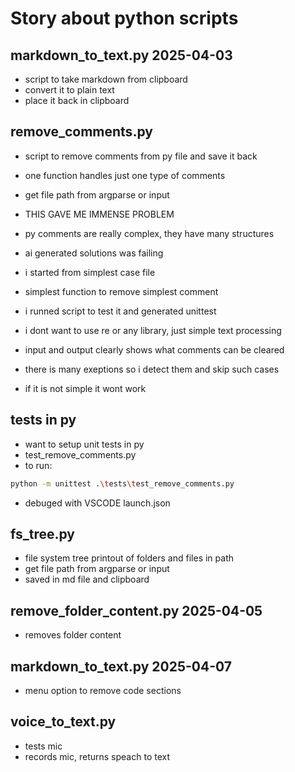 # Story about python scripts

## markdown_to_text.py **2025-04-03**

- script to take markdown from clipboard
- convert it to plain text
- place it back in clipboard

## remove_comments.py

- script to remove comments from py file and save it back
- one function handles just one type of comments
- get file path from argparse or input

- THIS GAVE ME IMMENSE PROBLEM
- py comments are really complex, they have many structures
- ai generated solutions was failing
- i started from simplest case file
- simplest function to remove simplest comment
- i runned script to test it and generated unittest
- i dont want to use re or any library, just simple text processing
- input and output clearly shows what comments can be cleared
- there is many exeptions so i detect them and skip such cases
- if it is not simple it wont work

## tests in py

- want to setup unit tests in py
- test_remove_comments.py
- to run:

```sh
python -m unittest .\tests\test_remove_comments.py
```

- debuged with VSCODE launch.json

## fs_tree.py

- file system tree printout of folders and files in path
- get file path from argparse or input
- saved in md file and clipboard

## remove_folder_content.py **2025-04-05**

- removes folder content

## markdown_to_text.py **2025-04-07**

- menu option to remove code sections

## voice_to_text.py

- tests mic
- records mic, returns speach to text

